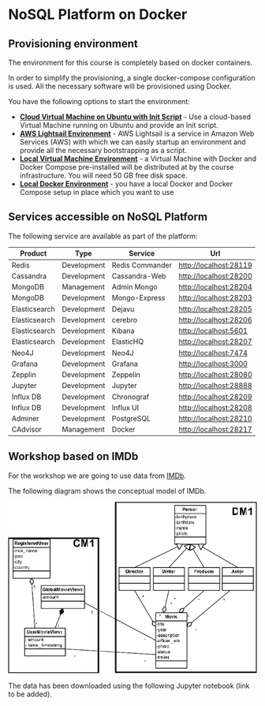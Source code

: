 # NoSQL Platform on Docker

## Provisioning environment
The environment for this course is completely based on docker containers. 

In order to simplify the provisioning, a single docker-compose configuration is used. All the necessary software will be provisioned using Docker. 

You have the following options to start the environment:

 * [**Cloud Virtual Machine on Ubuntu with Init Script**](./CloudVM.md) - Use a cloud-based Virtual Machine running on Ubuntu and provide an Init script.
 * [**AWS Lightsail Environment**](./Lightsail.md) - AWS Lightsail is a service in Amazon Web Services (AWS) with which we can easily startup an environment and provide all the necessary bootstrapping as a script.
 * [**Local Virtual Machine Environment**](./LocalVirtualMachine.md) - a Virtual Machine with Docker and Docker Compose pre-installed will be distributed at by the course infrastructure. You will need 50 GB free disk space.
 * [**Local Docker Environment**](./LocalDocker.md) - you have a local Docker and Docker Compose setup in place which you want to use


## Services accessible on NoSQL Platform
The following service are available as part of the platform:

Product | Type | Service | Url
------|------| --------| ----
Redis | Development | Redis Commander | <http://localhost:28119>
Cassandra | Development | Cassandra-Web | <http://localhost:28200>
MongoDB | Management | Admin Mongo | <http://localhost:28204>
MongoDB | Development | Mongo-Express | <http://localhost:28203>
Elasticsearch | Development | Dejavu | <http://localhost:28205>
Elasticsearch | Development | cerebro | <http://localhost:28206>
Elasticsearch | Development | Kibana | <http://localhost:5601>
Elasticsearch | Development | ElasticHQ | <http://localhost:28207>
Neo4J | Development | Neo4J | <http://localhost:7474>
Grafana | Development | Grafana | <http://localhost:3000>
Zepplin | Development | Zeppelin | <http://localhost:28080>
Jupyter | Development | Jupyter | <http://localhost:28888>
Influx DB | Development | Chronograf | <http://localhost:28209>
Influx DB | Development | Influx UI | <http://localhost:28208>
Adminer | Development | PostgreSQL | <http://localhost:28210>
CAdvisor | Management | Docker | <http://localhost:28217>


## Workshop based on IMDb

For the workshop we are going to use data from [IMDb](https://www.imdb.com/). 

The following diagram shows the conceptual model of IMDb. 

![Alt Image Text](./images/IMDB-domain-and-context-data-model.png "Lightsail Homepage")

The data has been downloaded using the following Jupyter notebook (link to be added). 
